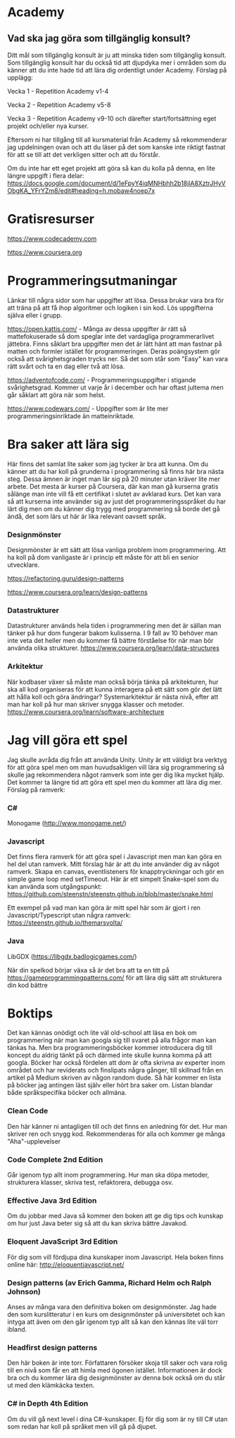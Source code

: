 # Academy

## Vad ska jag göra som tillgänglig konsult?
Ditt mål som tillgänglig konsult är ju att minska tiden som tillgänglig konsult. Som tillgänglig konsult har du också tid att djupdyka mer i områden som du känner att du inte hade tid att lära dig ordentligt under Academy. Förslag på upplägg:

Vecka 1 - Repetition Academy v1-4

Vecka 2 - Repetition Academy v5-8

Vecka 3 - Repetition Academy v9-10 och därefter start/fortsättning eget projekt och/eller nya kurser.

Eftersom ni har tillgång till all kursmaterial från Academy så rekommenderar jag updelningen ovan och att du läser på det som kanske inte riktigt fastnat för att se till att det verkligen sitter och att du förstår.


Om du inte har ett eget projekt att göra så kan du kolla på denna, en lite längre uppgift i flera delar: https://docs.google.com/document/d/1eFpyY4iqMNHbhh2b18jlA8XztrJHyVObgKA_YFrYZm8/edit#heading=h.mobaw4noep7x

# Gratisresurser
https://www.codecademy.com

https://www.coursera.org

# Programmeringsutmaningar
Länkar till några sidor som har uppgifter att lösa. Dessa brukar vara bra för att träna på att få ihop algoritmer och logiken i sin kod. Lös uppgifterna själva eller i grupp.

https://open.kattis.com/ - Många av dessa uppgifter är rätt så mattefokuserade så dom speglar inte det vardagliga programmerarlivet jättebra. Finns såklart bra uppgifter men det är lätt hänt att man fastnar på matten och formler istället för programmeringen. Deras poängsystem gör också att svårighetsgraden trycks ner. Så det som står som "Easy" kan vara rätt svårt och ta en dag eller två att lösa.

https://adventofcode.com/ - Programmeringsuppgifter i stigande svårighetsgrad. Kommer ut varje år i december och har oftast jultema men går såklart att göra när som helst.

https://www.codewars.com/ - Uppgifter som är lite mer programmeringsinriktade än matteinriktade.

# Bra saker att lära sig
Här finns det samlat lite saker som jag tycker är bra att kunna. Om du känner att du har koll på grunderna i programmering så finns här bra nästa steg. Dessa ämnen är inget man lär sig på 20 minuter utan kräver lite mer arbete. Det mesta är kurser på Coursera, där kan man gå kurserna gratis sålänge man inte vill få ett certifikat i slutet av avklarad kurs. Det kan vara så att kurserna inte använder sig av just det programmeringsspråket du har lärt dig men om du känner dig trygg med programmering så borde det gå ändå, det som lärs ut här är lika relevant oavsett språk.

### Designmönster
Designmönster är ett sätt att lösa vanliga problem inom programmering. Att ha koll på dom vanligaste är i princip ett måste för att bli en senior utvecklare.

https://refactoring.guru/design-patterns

https://www.coursera.org/learn/design-patterns

### Datastrukturer
Datastrukturer används hela tiden i programmering men det är sällan man tänker på hur dom fungerar bakom kulisserna. I 9 fall av 10 behöver man inte veta det heller men du kommer få bättre förståelse för när man bör använda olika strukturer.
https://www.coursera.org/learn/data-structures

### Arkitektur
När kodbaser växer så måste man också börja tänka på arkitekturen, hur ska all kod organiseras för att kunna interagera på ett sätt som gör det lätt att hålla koll och göra ändringar? Systemarkitektur är nästa nivå, efter att man har koll på hur man skriver snygga klasser och metoder.
https://www.coursera.org/learn/software-architecture

# Jag vill göra ett spel
Jag skulle avråda dig från att använda Unity. Unity är ett väldigt bra verktyg för att göra spel men om man huvudsakligen vill lära sig programmering så skulle jag rekommendera något ramverk som inte ger dig lika mycket hjälp. Det kommer ta längre tid att göra ett spel men du kommer att lära dig mer. Förslag på ramverk:

### C# 
Monogame (http://www.monogame.net/)

### Javascript
Det finns flera ramverk för att göra spel i Javascript men man kan göra en hel del utan ramverk. Mitt förslag här är att du inte använder dig av något ramverk. Skapa en canvas, eventlisteners för knapptryckningar och gör en simple game loop med setTimeout. Här är ett simpelt Snake-spel som du kan använda som utgångspunkt: https://github.com/steenstn/steenstn.github.io/blob/master/snake.html

Ett exempel på vad man kan göra är mitt spel här som är gjort i ren Javascript/Typescript utan några ramverk: https://steenstn.github.io/themarsvolta/

### Java
LibGDX (https://libgdx.badlogicgames.com/)

När din spelkod börjar växa så är det bra att ta en titt på https://gameprogrammingpatterns.com/ för att lära dig sätt att strukturera din kod bättre


# Boktips
Det kan kännas onödigt och lite väl old-school att läsa en bok om programmering när man kan googla sig till svaret på alla frågor man kan tänkas ha. Men bra programmeringsböcker kommer introducera dig till koncept du aldrig tänkt på och därmed inte skulle kunna komma på att googla. Böcker har också fördelen att dom är ofta skrivna av experter inom området och har reviderats och finslipats några gånger, till skillnad från en artikel på Medium skriven av någon random dude. Så här kommer en lista på böcker jag antingen läst själv eller hört bra saker om. Listan blandar både språkspecifika böcker och allmäna.

### Clean Code
Den här känner ni antagligen till och det finns en anledning för det. Hur man skriver ren och snygg kod. Rekommenderas för alla och kommer ge många "Aha"-upplevelser

### Code Complete 2nd Edition
Går igenom typ allt inom programmering. Hur man ska döpa metoder, strukturera klasser, skriva test, refaktorera, debugga osv.

### Effective Java 3rd Edition
Om du jobbar med Java så kommer den boken att ge dig tips och kunskap om hur just Java beter sig så att du kan skriva bättre Javakod.

### Eloquent JavaScript 3rd Edition
För dig som vill fördjupa dina kunskaper inom Javascript. Hela boken finns online här: http://eloquentjavascript.net/

### Design patterns (av Erich Gamma, Richard Helm och Ralph Johnson)
Anses av många vara den definitiva boken om designmönster. Jag hade den som kurslitteratur i en kurs om designmönster på universitetet och kan intyga att även om den går igenom typ allt så kan den kännas lite väl torr ibland.

### Headfirst design patterns
Den här boken är inte torr. Författaren försöker skoja till saker och vara rolig till en nivå som får en att himla med ögonen istället. Informationen är dock bra och du kommer lära dig designmönster av denna bok också om du står ut med den klämkäcka texten.

### C# in Depth 4th Edition
Om du vill gå next level i dina C#-kunskaper. Ej för dig som är ny till C# utan som redan har koll på språket men vill gå på djupet.

